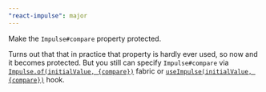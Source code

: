 ```yaml
---
"react-impulse": major
---
```


Make the `Impulse#compare` property protected.

Turns out that that in practice that property is hardly ever used, so now and it becomes protected.
But you still can specify `Impulse#compare` via [`Impulse.of(initialValue, {compare})`](./#impulseof) fabric or [`useImpulse(initialValue, {compare})`](./#useimpulse) hook.
